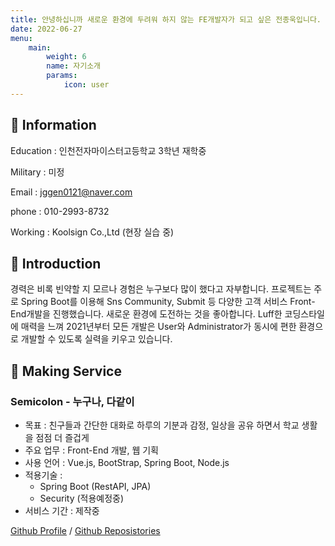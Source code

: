 ```yaml
---
title: 안녕하십니까 새로운 환경에 두려워 하지 않는 FE개발자가 되고 싶은 전종욱입니다.
date: 2022-06-27
menu:
    main: 
        weight: 6
        name: 자기소개
        params:
            icon: user
---
```


## 📢 Information

Education : 인천전자마이스터고등학교 3학년 재학중

Military : 미정

Email : jggen0121@naver.com

phone : 010-2993-8732

Working : Koolsign Co.,Ltd (현장 실습 중)

## 📣 Introduction

경력은 비록 빈약할 지 모르나 경험은 누구보다 많이 했다고 자부합니다. 프로젝트는 주로 Spring Boot를 이용해 Sns Community, Submit 등 다양한 고객 서비스 Front-End개발을 진행했습니다. 새로운 환경에 도전하는 것을 좋아합니다. Luff한 코딩스타일에 매력을 느껴 2021년부터 모든 개발은 User와 Administrator가 동시에 편한 환경으로 개발할 수 있도록 실력을 키우고 있습니다.

## 🎨 Making Service

### Semicolon - 누구나, 다같이

* 목표 : 친구들과 간단한 대화로 하루의 기분과 감정, 일상을 공유 하면서 학교 생활을 점점 더 즐겁게
* 주요 업무 : Front-End 개발, 웹 기획
* 사용 언어 : Vue.js, BootStrap, Spring Boot, Node.js
* 적용기술 :
    * Spring Boot (RestAPI, JPA)
    * Security (적용예정중)
* 서비스 기간 : 제작중

[Github Profile](https://github.com/jeonjongyook) / 
[Github Reposistories](https://github.com/jeonjongyook/SemiColon) 